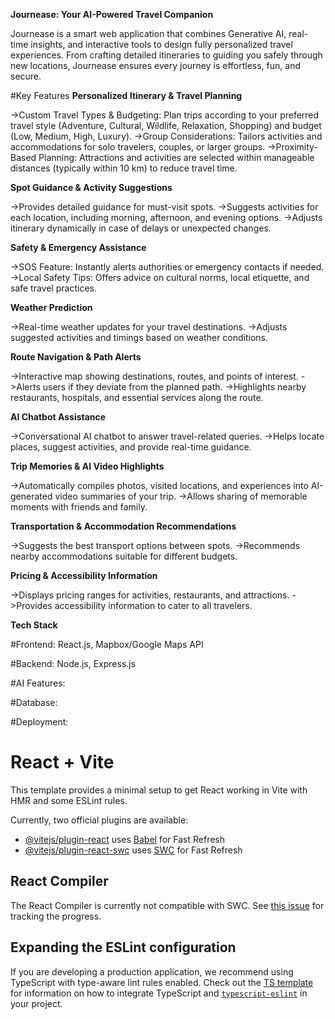 **Journease: Your AI-Powered Travel Companion**

Journease is a smart web application that combines Generative AI, real-time insights, and interactive tools to design fully personalized travel experiences. From crafting detailed itineraries to guiding you safely through new locations, Journease ensures every journey is effortless, fun, and secure.

#Key Features
**Personalized Itinerary & Travel Planning**

->Custom Travel Types & Budgeting: Plan trips according to your preferred travel style (Adventure, Cultural, Wildlife, Relaxation, Shopping) and budget (Low, Medium, High, Luxury).
->Group Considerations: Tailors activities and accommodations for solo travelers, couples, or larger groups.
->Proximity-Based Planning: Attractions and activities are selected within manageable distances (typically within 10 km) to reduce travel time.

**Spot Guidance & Activity Suggestions**

->Provides detailed guidance for must-visit spots.
->Suggests activities for each location, including morning, afternoon, and evening options.
->Adjusts itinerary dynamically in case of delays or unexpected changes.

**Safety & Emergency Assistance**

->SOS Feature: Instantly alerts authorities or emergency contacts if needed.
->Local Safety Tips: Offers advice on cultural norms, local etiquette, and safe travel practices.

**Weather Prediction**

->Real-time weather updates for your travel destinations.
->Adjusts suggested activities and timings based on weather conditions.

**Route Navigation & Path Alerts**

->Interactive map showing destinations, routes, and points of interest.
->Alerts users if they deviate from the planned path.
->Highlights nearby restaurants, hospitals, and essential services along the route.

**AI Chatbot Assistance**

->Conversational AI chatbot to answer travel-related queries.
->Helps locate places, suggest activities, and provide real-time guidance.

**Trip Memories & AI Video Highlights**

->Automatically compiles photos, visited locations, and experiences into AI-generated video summaries of your trip.
->Allows sharing of memorable moments with friends and family.

**Transportation & Accommodation Recommendations**

->Suggests the best transport options between spots.
->Recommends nearby accommodations suitable for different budgets.

**Pricing & Accessibility Information**

->Displays pricing ranges for activities, restaurants, and attractions.
->Provides accessibility information to cater to all travelers.

**Tech Stack**

#Frontend: React.js, Mapbox/Google Maps API

#Backend: Node.js, Express.js

#AI Features: 

#Database:

#Deployment: 





# React + Vite

This template provides a minimal setup to get React working in Vite with HMR and some ESLint rules.

Currently, two official plugins are available:

- [@vitejs/plugin-react](https://github.com/vitejs/vite-plugin-react/blob/main/packages/plugin-react) uses [Babel](https://babeljs.io/) for Fast Refresh
- [@vitejs/plugin-react-swc](https://github.com/vitejs/vite-plugin-react/blob/main/packages/plugin-react-swc) uses [SWC](https://swc.rs/) for Fast Refresh

## React Compiler

The React Compiler is currently not compatible with SWC. See [this issue](https://github.com/vitejs/vite-plugin-react/issues/428) for tracking the progress.

## Expanding the ESLint configuration

If you are developing a production application, we recommend using TypeScript with type-aware lint rules enabled. Check out the [TS template](https://github.com/vitejs/vite/tree/main/packages/create-vite/template-react-ts) for information on how to integrate TypeScript and [`typescript-eslint`](https://typescript-eslint.io) in your project.
